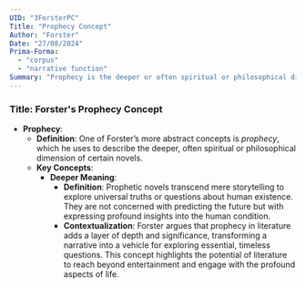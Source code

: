 ```yaml
---
UID: "3ForsterPC"
Title: "Prophecy Concept"
Author: "Forster"
Date: "27/08/2024"
Prima-Forma:
  - "corpus"
  - "narrative function"
Summary: "Prophecy is the deeper or often spiritual or philosophical dimension of certain novels."
---
```


### Title: **Forster's Prophecy Concept**

- **Prophecy**:
  - **Definition**: One of Forster’s more abstract concepts is *prophecy*, which he uses to describe the deeper, often spiritual or philosophical dimension of certain novels.
  - **Key Concepts**:
    - **Deeper Meaning**:
      - **Definition**: Prophetic novels transcend mere storytelling to explore universal truths or questions about human existence. They are not concerned with predicting the future but with expressing profound insights into the human condition.
      - **Contextualization**: Forster argues that prophecy in literature adds a layer of depth and significance, transforming a narrative into a vehicle for exploring essential, timeless questions. This concept highlights the potential of literature to reach beyond entertainment and engage with the profound aspects of life.